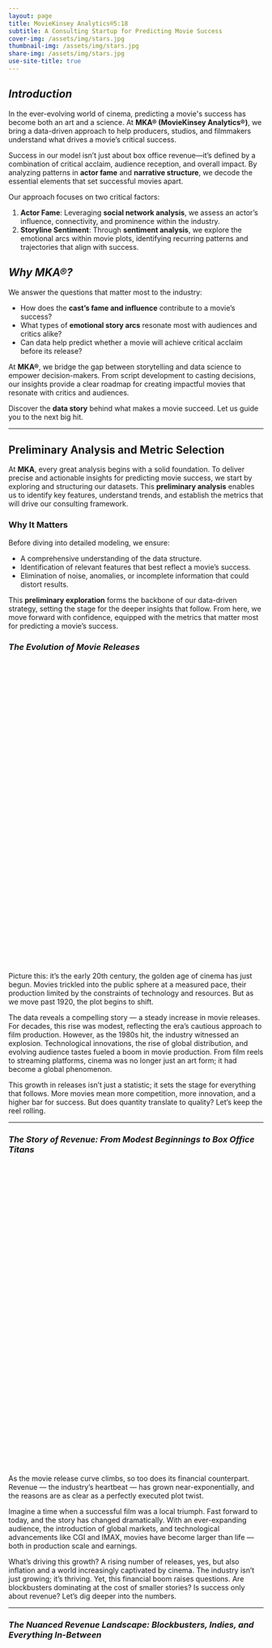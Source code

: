 ```yaml
---
layout: page
title: MovieKinsey Analytics®5:18
subtitle: A Consulting Startup for Predicting Movie Success
cover-img: /assets/img/stars.jpg
thumbnail-img: /assets/img/stars.jpg
share-img: /assets/img/stars.jpg
use-site-title: true
---
```


## *Introduction*

In the ever-evolving world of cinema, predicting a movie's success has become both an art and a science. At **MKA® (MovieKinsey Analytics®)**, we bring a data-driven approach to help producers, studios, and filmmakers understand what drives a movie’s critical success.

Success in our model isn’t just about box office revenue—it’s defined by a combination of critical acclaim, audience reception, and overall impact. By analyzing patterns in **actor fame** and **narrative structure**, we decode the essential elements that set successful movies apart.

Our approach focuses on two critical factors:  

1. **Actor Fame**: Leveraging **social network analysis**, we assess an actor’s influence, connectivity, and prominence within the industry.  
2. **Storyline Sentiment**: Through **sentiment analysis**, we explore the emotional arcs within movie plots, identifying recurring patterns and trajectories that align with success.

## *Why MKA®?*

We answer the questions that matter most to the industry:  

- How does the **cast’s fame and influence** contribute to a movie’s success?  
- What types of **emotional story arcs** resonate most with audiences and critics alike?  
- Can data help predict whether a movie will achieve critical acclaim before its release?  

At **MKA®**, we bridge the gap between storytelling and data science to empower decision-makers. From script development to casting decisions, our insights provide a clear roadmap for creating impactful movies that resonate with critics and audiences.  

Discover the **data story** behind what makes a movie succeed. Let us guide you to the next big hit.

-----------------

## **Preliminary Analysis and Metric Selection**

At **MKA**, every great analysis begins with a solid foundation. To deliver precise and actionable insights for predicting movie success, we start by exploring and structuring our datasets. This **preliminary analysis** enables us to identify key features, understand trends, and establish the metrics that will drive our consulting framework.  

### **Why It Matters**

Before diving into detailed modeling, we ensure:  
- A comprehensive understanding of the data structure.  
- Identification of relevant features that best reflect a movie’s success.  
- Elimination of noise, anomalies, or incomplete information that could distort results.  

This **preliminary exploration** forms the backbone of our data-driven strategy, setting the stage for the deeper insights that follow. From here, we move forward with confidence, equipped with the metrics that matter most for predicting a movie’s success.

### *The Evolution of Movie Releases*

<div id="releases-plot" style="width: 100%; height: 600px;"></div>

Picture this: it’s the early 20th century, the golden age of cinema has just begun. Movies trickled into the public sphere at a measured pace, their production limited by the constraints of technology and resources. But as we move past 1920, the plot begins to shift.

The data reveals a compelling story — a steady increase in movie releases. For decades, this rise was modest, reflecting the era’s cautious approach to film production. However, as the 1980s hit, the industry witnessed an explosion. Technological innovations, the rise of global distribution, and evolving audience tastes fueled a boom in movie production. From film reels to streaming platforms, cinema was no longer just an art form; it had become a global phenomenon.

This growth in releases isn’t just a statistic; it sets the stage for everything that follows. More movies mean more competition, more innovation, and a higher bar for success. But does quantity translate to quality? Let’s keep the reel rolling.

---

### *The Story of Revenue: From Modest Beginnings to Box Office Titans*

<div id="revenue-plot" style="width: 100%; height: 600px;"></div>

As the movie release curve climbs, so too does its financial counterpart. Revenue — the industry’s heartbeat — has grown near-exponentially, and the reasons are as clear as a perfectly executed plot twist.

Imagine a time when a successful film was a local triumph. Fast forward to today, and the story has changed dramatically. With an ever-expanding audience, the introduction of global markets, and technological advancements like CGI and IMAX, movies have become larger than life — both in production scale and earnings.

What’s driving this growth? A rising number of releases, yes, but also inflation and a world increasingly captivated by cinema. The industry isn’t just growing; it’s thriving. Yet, this financial boom raises questions. Are blockbusters dominating at the cost of smaller stories? Is success only about revenue? Let’s dig deeper into the numbers.

---

### *The Nuanced Revenue Landscape: Blockbusters, Indies, and Everything In-Between*

<div id="revenue-stats-plot" style="width: 100%; height: 600px;"></div>
<div id="revenue-scatter-plot" style="width: 100%; height: 600px;"></div>

Here’s where the story takes a fascinating turn. Over the years, the revenue landscape has grown polarized. The variance in box office earnings has never been wider. On one end, we have the colossal success of record-breaking blockbusters. On the other, a rise in lower-budget indie films carving their own niche.

Take a closer look, and you’ll spot the trends: spikes in average revenue during the 1960s, 1970s, and the 2000s. These peaks suggest a few standout years when influential movies reshaped audience behavior and consumption. Movies weren’t just entertainment; they became cultural landmarks, driving trends and capturing imaginations.

But here’s the twist: while revenue paints a broad picture of financial success, it’s not the whole story. A movie’s impact goes beyond earnings. Popularity, critical acclaim, and audience connection all play roles in determining what *success* truly means.

---

### *Why Revenue Isn’t Enough*

The data tells us this much: the movie industry is growing, financially and creatively. But focusing on revenue alone misses the bigger picture. A movie’s success isn’t just about box office numbers; it’s about emotional connection, cultural impact, and the stories that resonate.

Our analysis doesn’t stop here. While the industry’s financial growth is impressive, we believe there’s more to success than dollars earned. Through a deep dive into sentiment analysis and actor influence, we aim to uncover the hidden ingredients that separate good movies from great ones. 

So, does a star-studded cast or an unforgettable storyline hold the key to success? The answer is coming — and it’s worth sticking around for.


## *The Story Behind Movie Ratings: Audience Perception Unmasked*

### Ratings Analysis

<div id="ratings-stats-plot" style="width: 100%; height: 600px;"></div>
<div id="ratings-scatter-plot" style="width: 100%; height: 600px;"></div>

Every movie tells a story, but what about the story told by its ratings? Early on, movie ratings were a bit like untamed scripts — volatile, inconsistent, and shaped by a limited audience. In the industry's early years, ratings swung unpredictably due to sparse viewer feedback. As more people tuned in, these fluctuations smoothed out, creating a consistent, audience-driven metric. 

Today, movie ratings remain a steady guide, capturing audience sentiment independent of revenue-driven market forces. This makes ratings a core element of our success metric, offering a grounded perspective on a film’s lasting appeal.

---

### Vote Count Analysis

<div id="votes-stats-plot" style="width: 100%; height: 600px;"></div>
<div id="votes-scatter-plot" style="width: 100%; height: 600px;"></div>

Movie ratings tell us *what* audiences think, but vote counts tell us *how many* people care enough to voice that opinion. Early movies gathered only a handful of votes — cinema was still a niche experience. Over time, the industry grew, audiences expanded, and voting became commonplace.

This surge in engagement wasn’t linear. Certain years saw sudden spikes, likely driven by cultural phenomena or blockbuster releases. These trends reveal more than viewership; they reflect engagement, passion, and a global audience becoming active participants in a movie’s journey.

---

## *Defining Success: Beyond Box Office Numbers*

What makes a movie truly successful? In our story, success goes beyond the ticket counter. We crafted a success metric that blends quality and popularity:

**S = rating × log(number of votes)**

This formula ensures that both a film's approval rating and its audience reach are counted — balancing the art of filmmaking with its global reception.

### Success Metric in Action

<div id="success-stats-plot" style="width: 100%; height: 600px;"></div>
<div id="success-scatter-plot" style="width: 100%; height: 600px;"></div>

Early cinema was unpredictable. Fewer votes and scattered ratings created erratic success scores. But with time, our metric stabilizes, reflecting how modern movies consistently engage and resonate with large audiences. This trend shows how industry growth parallels increased viewer participation and emotional investment.

---

### Success vs. Revenue

<div id="success-revenue-plot" style="width: 100%; height: 600px;"></div>

A quick glance reveals a strong relationship between success and revenue — but with notable exceptions. Some highly-rated movies earned modest revenue due to limited release or niche appeal. Conversely, some financially dominant films may have sacrificed quality for commercial appeal. This duality affirms that success isn’t solely about money — it’s about reaching hearts *and* wallets.

---

## *The Actor's Journey: Age, Experience, and Cinematic Legacy*

### Understanding Actor Trajectories

<div id="actor-age-plot" style="width: 100%; height: 600px;"></div>

An actor’s career arc mirrors a movie's narrative: beginnings, climaxes, and resolutions. Our analysis reveals that actors starting young are more likely to build extensive filmographies. Two standout starting points emerged:

- **1-5 Years Old:** The child star phenomenon.
- **15-19 Years Old:** Teenage career launches.

Actors entering the scene later face a tougher climb, with decreasing movie counts as starting age increases. This pattern underscores experience as a key driver in career longevity — and movie success.

By tracking the most experienced actor in each film, we captured a critical piece of the success puzzle. After all, in the cinematic universe, experience isn’t just an asset — it’s a legacy in motion.



# **3. Sentiment Analysis: Understanding Emotional Dynamics**

In the cinematic world, a movie's ability to evoke emotions often defines its success. To explore this dimension, **MovieKinsey Analytics** conducted sentiment analysis on movie plot summaries, leveraging cutting-edge natural language processing tools.

---

### **Choosing the Right Sentiment Model**

We tested two sentiment analysis models to determine the best fit for our project:

1. **VADER (Valence Aware Dictionary and Sentiment Reasoner)**:  
   A highly efficient, rule-based tool designed for analyzing short and emotive text, VADER captures **positive**, **neutral**, and **negative** sentiment using a pre-defined word lexicon and sentiment rules. It calculates an overall **compound score** between -1 (most negative) and +1 (most positive). VADER’s simplicity and speed made it a practical choice for processing extensive movie datasets.

2. **DistilBERT (Distilled Bidirectional Encoder Representations from Transformers)**:  
   While more advanced, DistilBERT is a transformer-based language model capable of deep contextual understanding. It excels in complex linguistic analysis but was ultimately too intricate for our focus on sentiment polarity in plot summaries.

---

### **Why We Chose VADER**

Given our objective of scoring sentiment efficiently across thousands of movie plots, we chose **VADER** for its balance of speed and interpretability. Its rule-based approach aligns well with detecting sentiment in structured summaries while remaining computationally efficient.

By leveraging VADER, **MovieKinsey Analytics** ensures robust sentiment analysis as part of our mission to predict a movie's success through data-driven insights.

At **MovieKinsey Analytics**, we don't just analyze plots—we map emotions.



<div id="distilbert-sentiment-plot" style="width: 100%; height: 600px;"></div>


### Sentiment Analysis of Movie Plot Summaries Using VADER

We utilized VADER (Valence Aware Dictionary and Sentiment Reasoner) for sentiment analysis on movie plot summaries, following a structured approach to analyze and interpret sentiment effectively:

1. **Sentiment Calculation**:  
   - VADER, a lexicon- and rule-based tool, was applied to each plot summary. The `SentimentIntensityAnalyzer` function computed four sentiment metrics for each summary:  
     - **Positive Sentiment**: The proportion of positive words.
     - **Negative Sentiment**: The proportion of negative words.
     - **Neutral Sentiment**: The proportion of neutral words.
     - **Compound Score**: A single normalized score (-1 to +1) summarizing overall sentiment intensity.

2. **Metadata Integration**:  
   - Sentiment data was combined with metadata for each movie, such as genres, revenue, and runtime. This enabled a deeper understanding of how sentiment relates to other attributes of the movies.

3. **Analysis of Sentiment Trends**:  
   - Using aggregated sentiment metrics, we analyzed sentiment patterns across genres, identifying trends such as the average positivity or negativity associated with specific movie types.

4. **Clustering Sentiment Trajectories**:  
   - Sentiment scores were clustered using machine learning techniques (KMeans and PCA). This provided insights into common sentiment patterns among movies and visualized relationships in a lower-dimensional space.

5. **Saving Results**:  
   - The processed data, including sentiment scores and clustering results, was saved in a CSV file (`sentiment_genre_Vader_analysis.csv`). This structured format allows for further analysis and visualization.

This approach leverages VADER's efficiency and simplicity, making it well-suited for understanding overall sentiment trends in movie plot summaries, especially for lexicon-dominated text.



VADER PLOT HERE 


Averahge sentiment by top 20 genre for VADER




PLOT HERE

### 3.3 Analysis 

#### 3.3.1 Sentiment Variability and Its Relationship with Success


In this analysis, we compute the **variability of sentiment scores** for each movie to investigate how emotional dynamics influence a movie's success. Sentiment variability is measured as the standard deviation of sentiment scores across a movie's narrative arc.

AVERAGE SUCCCESS BY SENTIMENT VARIABILITY PLOT


The bar chart above shows the **average success** for movies with **High Variability** and **Low Variability** in sentiment arcs. 

- **High Variability** movies have a higher average success compared to **Low Variability** movies.
- The extremely low p-value (< 0.05) indicates that the observed difference in success between the two groups is **statistically significant**. This suggests that movies with higher sentiment variability (emotional rollercoaster) are more engaging for audiences and tend to achieve greater success.

This finding supports the hypothesis that an **emotional rollercoaster experience**—indicated by high sentiment variability—leads to higher audience engagement, which in turn contributes to greater success for movies. This insight can inform storytelling and scriptwriting strategies to optimize audience reception.

#### 3.3.2 Analysis of Shape-Based Sentiment Features and Success

This analysis explores the relationship between key shape-based sentiment features and movie success. Specifically, we analyze:
1. **Amplitude**: Difference between highest and lowest sentiment scores.
2. **Slope**: Rate of sentiment change across the movie.
3. **Peak Timing**: When the highest sentiment occurs (early, mid, or late in the movie).


AVERAGE SUCCESS BY AMPLITUDE QUARTILES

AVERAGE SUCCESS BY SLOPE QUARTILES 

AVERAGE SUCCESS BY PEAK TIMING QUARTILES


This analysis explores the relationship between key shape-based sentiment features and movie success. Specifically, we analyze:
1. **Amplitude**: Difference between highest and lowest sentiment scores.
2. **Slope**: Rate of sentiment change across the movie.
3. **Peak Timing**: When the highest sentiment occurs (early, mid, or late in the movie).


#### 3.3.4 Narrative Types Across All Movies

This analysis identifies the narrative types across all movies by clustering sentiment arcs, assigns the clusters meaningful narrative labels, and examines their relationship with movie success. 


**Kurt Vonnegut's Six Narrative Types**  
The emotional story arc of a movie plot describes how the emotions of characters—and by extension, the audience—shift throughout the film. These arcs often reveal universal storytelling patterns that resonate across genres. American writer Kurt Vonnegut famously categorized all stories into **six narrative archetypes**, which can be used to classify emotional arcs:

1. **Rags to Riches:** The protagonist starts low and rises to success.
2. **Riches to Rags:** The protagonist starts high and descends into failure.
3. **Man in a Hole:** The protagonist falls into difficulty but rises again.
4. **Icarus:** The protagonist rises to great heights only to fall.
5. **Cinderella:** The protagonist rises, falls, and rises again.
6. **Oedipus:** The protagonist falls, rises, and falls again.


We aim to uncover whether **genres** naturally exhibit these six narrative types by analyzing the average emotional arcs of movies. Grouping movies by genre allows us to observe recurring patterns and connections to Vonnegut’s archetypes, which could help identify dominant narrative types within genres.

This analysis uses **Time-Series KMeans Clustering** to group movies in each genre by their sentiment arcs (emotional trajectories). The main steps include:
1. **Data Preparation:** Sentiment arcs are extracted and normalized to a consistent length (200 points) for each movie in a genre.
2. **Clustering:** 
   - Time-series KMeans clustering groups movies into 4 clusters per genre based on their sentiment arcs.
   - Each cluster represents a narrative type, visualized through its barycenter (average arc for the cluster).
3. **Results:** The clusters reveal key narrative archetypes in each genre, aligning with **Kurt Vonnegut's six story types**.



1. **Number of Movies per Narrative Type**
   - **Most Common Narrative Types**:
     - **Man in Hole**: 6,423 movies
     - **Icarus**: 6,245 movies
     - **Cinderella**: 6,087 movies
   - **Less Common Narrative Types**:
     - **Oedipus**: 4,995 movies
     - **Rags to Riches**: 4,101 movies
     - **Riches to Rags**: 3,486 movies

2. **Average Success by Narrative Type**
   - **Top Performing Narrative Types**:
     - **Cinderella**: 41.46 (highest success)
     - **Oedipus**: 41.01
     - **Man in Hole**: 40.03
   - **Lower Performing Narrative Types**:
     - **Icarus**: 39.41
     - **Rags to Riches**: 35.46
     - **Riches to Rags**: 32.61 (lowest success)

3. **ANOVA Test Results**
   - **F-statistic**: 219.05
   - **P-value**: 1.55e-230
   - **Conclusion**: There is a highly statistically significant difference in success across narrative types. This confirms that different story arcs impact movie success differently.

4. **Visualization Highlights**
   - **Representative Story Arcs**: Six clusters were identified, aligning with Kurt Vonnegut’s narrative archetypes.
   - **Success by Narrative Type**: "Cinderella" and "Oedipus" lead in average success, while "Riches to Rags" has the lowest performance.
   - **Movie Count by Narrative Type**: "Man in Hole," "Icarus," and "Cinderella" are the most popular narrative structures.

---

#### **Insights**
- **Cinderella** and **Oedipus** are associated with the highest success rates, suggesting audiences resonate with these uplifting or dramatic story arcs.
- **Riches to Rags** performs the worst in terms of success, indicating that steady decline may be less engaging for audiences.
- **Man in Hole** and **Icarus** are popular but have slightly lower success rates compared to **Cinderella** and **Oedipus**.
- The significant ANOVA results underline the impact of narrative structure on audience reception and movie success.


# 4. Network Analysis
In this section we will attempt to quantify an actor's success based on the success of the film. The relationship between collaborative status and success will then be explored in relation to the actors' partnerships.

We built this graph structure based on the movie's appearance schedule. If two actors appeared in the same movie, we consider that there is a collaboration between them. The graph is explained as follows:

- Edge: no direction, represents the existence of collaboration
- Node: represents an actor
- Degree: the number of edges of a node, i.e., the number of collaborations an actor has with other people
- Actor's Success: the average of the successes of all the movies an actor has appeared in

We use colour and size to show the features of an actor:
- Node Colour: represents an actor's success
- Node Size: the number of degrees an actor has.

It can be observed that actors close to the centre tend to be more successful. However, since only the 60 actors with the highest number of collaborations were selected here to build the network, the number of successes and collaborations is not very intuitive. Therefore we will use all actors to fit the curves in the following analyses.

### 4.2 Relationship between Collaboration and Success

Based on the analysis, we can observe:
- The number of collaborations for most of the actors is clustered around 100, showing a right-skewed distribution.

- The metric we use to represent success rises as the number of collaborations rises.

This matches our expected assumptions and intuition:

- There are more unknown and smaller actors.

- There is a strong relationship between the success of the film in which an actor is cast and the actor's fame.

So we can say that the measure of an actor can be based on the popularity and ratings of the films he has appeared in. And since we find that there is a strong correlation between an actor's success and the number of collaborations an actor has, we can add the number of collaborations an actor has as a feature to the calculation of an actor's success rate.



<div class="plot-controls">
    <label for="movie-id-input">Enter Movie ID:</label>
    <input type="number" id="movie-id-input" value="77856" min="1">
    <button onclick="updateDistilBERTPlot(document.getElementById('movie-id-input').value)">
        Update Plot
    </button>
</div>
<script src="https://cdn.plot.ly/plotly-latest.min.js"></script>
<script src="https://cdnjs.cloudflare.com/ajax/libs/PapaParse/5.3.0/papaparse.min.js"></script>
<script src="{{ site.baseurl }}/assets/js/sentiment-analysis-plots.js"></script>

<script src="https://cdn.plot.ly/plotly-latest.min.js"></script>
<script src="https://cdnjs.cloudflare.com/ajax/libs/PapaParse/5.3.0/papaparse.min.js"></script>
<script src="{{ site.baseurl }}/assets/js/utilities.js"></script>
<script src="{{ site.baseurl }}/assets/js/data-analysis-plots.js"></script>
<script>
document.addEventListener('DOMContentLoaded', function() {
    // Load the movie master dataset
    Papa.parse('{{ site.baseurl }}/data/movie_master_dataset.csv', {
        download: true,
        header: true,
        complete: function(movieResults) {
            const yearStats = processYearlyData(movieResults.data);
            const years = Object.keys(yearStats).sort((a,b) => a-b);
            // Create movie-related plots
            createReleasesPlot(yearStats, years);
            createRevenuePlot(yearStats, years);
            createStatsPlot('revenue-stats-plot', yearStats, years, 'revenues', 
                'Box Office Revenue Statistics', 'Revenue [$]');
            createScatterPlot('revenue-scatter-plot', yearStats, years, 'revenue', 
                'Box Office Revenue per Movie (log)', 'Revenue [$] (log)', true);
            createStatsPlot('ratings-stats-plot', yearStats, years, 'ratings',
                'Yearly Rating Statistics', 'Rating');
            createScatterPlot('ratings-scatter-plot', yearStats, years, 'rating',
                'Ratings per Movie', 'Rating');
            createStatsPlot('votes-stats-plot', yearStats, years, 'votes',
                'Yearly Vote Count Statistics', 'Vote Count');
            createScatterPlot('votes-scatter-plot', yearStats, years, 'votes',
                'Vote Counts per Movie (log)', 'Vote Count (log)', true);
            createSuccessPlots(yearStats, years);
            
            // Load the character metadata for actor age plot
            Papa.parse('{{ site.baseurl }}/data/character_metadata_cleaned.csv', {
                download: true,
                header: true,
                complete: function(characterResults) {
                    console.log("Character data loaded:", characterResults.data.length);
                    createActorAgePlot(characterResults.data);
                },
                error: function(error) {
                    console.error('Error loading character data:', error);
                }
            });
        },
        error: function(error) {
            console.error('Error loading movie data:', error);
        }
    });
});
</script>
